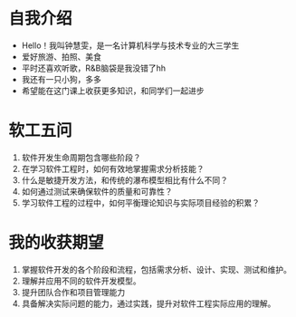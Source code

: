 
# 自我介绍

- Hello！我叫钟慧雯，是一名计算机科学与技术专业的大三学生
- 爱好旅游、拍照、美食
- 平时还喜欢听歌，R&B脑袋是我没错了hh
- 我还有一只小狗，多多
- 希望能在这门课上收获更多知识，和同学们一起进步

# 软工五问

1. 软件开发生命周期包含哪些阶段？
2. 在学习软件工程时，如何有效地掌握需求分析技能？
3. 什么是敏捷开发方法，和传统的瀑布模型相比有什么不同？
4. 如何通过测试来确保软件的质量和可靠性？
5. 学习软件工程的过程中，如何平衡理论知识与实际项目经验的积累？

# 我的收获期望

1. 掌握软件开发的各个阶段和流程，包括需求分析、设计、实现、测试和维护。
2. 理解并应用不同的软件开发模型。
3. 提升团队合作和项目管理能力
4. 具备解决实际问题的能力，通过实践，提升对软件工程实际应用的理解。

